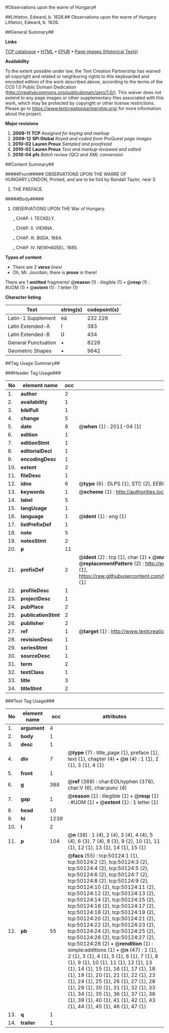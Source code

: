#Observations upon the warre of Hungary#

##Littleton, Edward, b. 1626.##
Observations upon the warre of Hungary
Littleton, Edward, b. 1626.

##General Summary##

**Links**

[TCP catalogue](http://www.ota.ox.ac.uk/tcp/)  • 
[HTML](http://tei.it.ox.ac.uk/tcp/Texts-HTML/free/A48/A48744.html)  • 
[EPUB](http://tei.it.ox.ac.uk/tcp/Texts-EPUB/free/A48/A48744.epub) • 
[Page images (Historical Texts)](https://historicaltexts.jisc.ac.uk/eebo-11871305e)

**Availability**

To the extent possible under law, the Text Creation Partnership has waived all copyright and related or neighboring rights to this keyboarded and encoded edition of the work described above, according to the terms of the CC0 1.0 Public Domain Dedication (http://creativecommons.org/publicdomain/zero/1.0/). This waiver does not extend to any page images or other supplementary files associated with this work, which may be protected by copyright or other license restrictions. Please go to https://www.textcreationpartnership.org/ for more information about the project.

**Major revisions**

1. __2009-11__ __TCP__ *Assigned for keying and markup*
1. __2009-12__ __SPi Global__ *Keyed and coded from ProQuest page images*
1. __2010-02__ __Lauren Proux__ *Sampled and proofread*
1. __2010-02__ __Lauren Proux__ *Text and markup reviewed and edited*
1. __2010-04__ __pfs__ *Batch review (QC) and XML conversion*

##Content Summary##

#####Front#####
OBSERVATIONS UPON THE WARRE OF HUNGARY.LONDON, Printed, and are to be ſold by Randall Taylor, near S
1. THE PREFACE.

#####Body#####

1. OBSERVATIONS UPON THE War of Hungary.

    _ CHAP. I. TECKELY.

    _ CHAP. II. VIENNA.

    _ CHAP. III. BƲDA. 1684.

    _ CHAP. IV. NEWHAƲSEL. 1685.

**Types of content**

  * There are 2 **verse** lines!
  * Oh, Mr. Jourdain, there is **prose** in there!

There are 1 **omitted** fragments! 
 @__reason__ (1) : illegible (1)  •  @__resp__ (1) : #UOM (1)  •  @__extent__ (1) : 1 letter (1)

**Character listing**


|Text|string(s)|codepoint(s)|
|---|---|---|
|Latin-1 Supplement|èâ|232 226|
|Latin Extended-A|ſ|383|
|Latin Extended-B|Ʋ|434|
|General Punctuation|•|8226|
|Geometric Shapes|▪|9642|

##Tag Usage Summary##

###Header Tag Usage###

|No|element name|occ|attributes|
|---|---|---|---|
|1.|__author__|2||
|2.|__availability__|1||
|3.|__biblFull__|1||
|4.|__change__|5||
|5.|__date__|8| @__when__ (1) : 2011-04 (1)|
|6.|__edition__|1||
|7.|__editionStmt__|1||
|8.|__editorialDecl__|1||
|9.|__encodingDesc__|1||
|10.|__extent__|2||
|11.|__fileDesc__|1||
|12.|__idno__|6| @__type__ (6) : DLPS (1), STC (2), EEBO-CITATION (1), OCLC (1), VID (1)|
|13.|__keywords__|1| @__scheme__ (1) : http://authorities.loc.gov/ (1)|
|14.|__label__|5||
|15.|__langUsage__|1||
|16.|__language__|1| @__ident__ (1) : eng (1)|
|17.|__listPrefixDef__|1||
|18.|__note__|5||
|19.|__notesStmt__|2||
|20.|__p__|11||
|21.|__prefixDef__|2| @__ident__ (2) : tcp (1), char (1)  •  @__matchPattern__ (2) : ([0-9\-]+):([0-9IVX]+) (1), (.+) (1)  •  @__replacementPattern__ (2) : http://eebo.chadwyck.com/downloadtiff?vid=$1&page=$2 (1), https://raw.githubusercontent.com/textcreationpartnership/Texts/master/tcpchars.xml#$1 (1)|
|22.|__profileDesc__|1||
|23.|__projectDesc__|1||
|24.|__pubPlace__|2||
|25.|__publicationStmt__|2||
|26.|__publisher__|2||
|27.|__ref__|1| @__target__ (1) : http://www.textcreationpartnership.org/docs/. (1)|
|28.|__revisionDesc__|1||
|29.|__seriesStmt__|1||
|30.|__sourceDesc__|1||
|31.|__term__|2||
|32.|__textClass__|1||
|33.|__title__|3||
|34.|__titleStmt__|2||


###Text Tag Usage###

|No|element name|occ|attributes|
|---|---|---|---|
|1.|__argument__|4||
|2.|__body__|1||
|3.|__desc__|1||
|4.|__div__|7| @__type__ (7) : title_page (1), preface (1), text (1), chapter (4)  •  @__n__ (4) : 1 (1), 2 (1), 3 (1), 4 (1)|
|5.|__front__|1||
|6.|__g__|388| @__ref__ (388) : char:EOLhyphen (378), char:V (6), char:punc (4)|
|7.|__gap__|1| @__reason__ (1) : illegible (1)  •  @__resp__ (1) : #UOM (1)  •  @__extent__ (1) : 1 letter (1)|
|8.|__head__|10||
|9.|__hi__|1239||
|10.|__l__|2||
|11.|__p__|104| @__n__ (38) : 1 (4), 2 (4), 3 (4), 4 (4), 5 (4), 6 (3), 7 (4), 8 (3), 9 (2), 10 (1), 11 (1), 12 (1), 13 (1), 14 (1), 15 (1)|
|12.|__pb__|55| @__facs__ (55) : tcp:50124:1 (1), tcp:50124:2 (2), tcp:50124:3 (2), tcp:50124:4 (2), tcp:50124:5 (2), tcp:50124:6 (2), tcp:50124:7 (2), tcp:50124:8 (2), tcp:50124:9 (2), tcp:50124:10 (2), tcp:50124:11 (2), tcp:50124:12 (2), tcp:50124:13 (2), tcp:50124:14 (2), tcp:50124:15 (2), tcp:50124:16 (2), tcp:50124:17 (2), tcp:50124:18 (2), tcp:50124:19 (2), tcp:50124:20 (2), tcp:50124:21 (2), tcp:50124:22 (2), tcp:50124:23 (2), tcp:50124:24 (2), tcp:50124:25 (2), tcp:50124:26 (2), tcp:50124:27 (2), tcp:50124:28 (2)  •  @__rendition__ (1) : simple:additions (1)  •  @__n__ (47) : 1 (1), 2 (1), 3 (1), 4 (1), 5 (1), 6 (1), 7 (1), 8 (1), 9 (1), 10 (1), 11 (1), 12 (1), 13 (1), 14 (1), 15 (1), 16 (1), 17 (1), 18 (1), 19 (1), 20 (1), 21 (1), 22 (1), 23 (1), 24 (1), 25 (1), 26 (1), 27 (1), 28 (1), 29 (1), 30 (1), 31 (1), 32 (1), 33 (1), 34 (1), 35 (1), 36 (1), 37 (1), 38 (1), 39 (1), 40 (1), 41 (1), 42 (1), 43 (1), 44 (1), 45 (1), 46 (1), 47 (1)|
|13.|__q__|1||
|14.|__trailer__|1||
